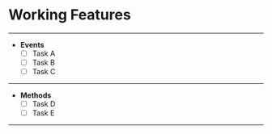 # Working Features
***
* **Events**
    - [ ] Task A
    - [ ] Task B
    - [ ] Task C
****
* **Methods**
    - [ ] Task D
    - [ ] Task E
***